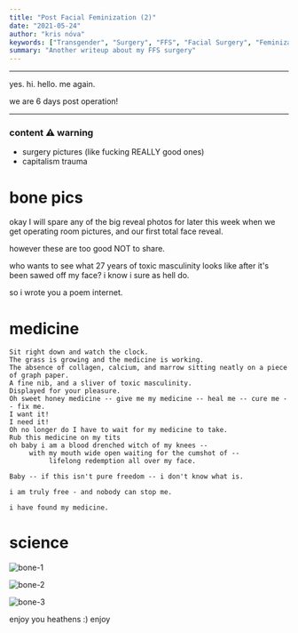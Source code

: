 ```yaml
---
title: "Post Facial Feminization (2)"
date: "2021-05-24"
author: "kris nóva"
keywords: ["Transgender", "Surgery", "FFS", "Facial Surgery", "Feminization Surgery"]
summary: "Another writeup about my FFS surgery"
---
```

---

yes. hi. hello. me again.

we are 6 days post operation!

---

### content ⚠ warning

- surgery pictures (like fucking REALLY good ones)
- capitalism trauma

# bone pics

okay I will spare any of the big reveal photos for later this week when we get operating room pictures, and our first total face reveal.

however these are too good NOT to share.

who wants to see what 27 years of toxic masculinity looks like after it's been sawed off my face? i know i sure as hell do.

so i wrote you a poem internet. 

# medicine 

```
Sit right down and watch the clock.
The grass is growing and the medicine is working.
The absence of collagen, calcium, and marrow sitting neatly on a piece of graph paper.
A fine nib, and a sliver of toxic masculinity. 
Displayed for your pleasure. 
Oh sweet honey medicine -- give me my medicine -- heal me -- cure me -- fix me.
I want it!
I need it!
Oh no longer do I have to wait for my medicine to take. 
Rub this medicine on my tits
oh baby i am a blood drenched witch of my knees --
     with my mouth wide open waiting for the cumshot of --
          lifelong redemption all over my face.

Baby -- if this isn't pure freedom -- i don't know what is.

i am truly free - and nobody can stop me.

i have found my medicine.
```

# science

![bone-1](/assets/img/bone-1.jpeg)

![bone-2](/assets/img/bone-2.jpeg)

![bone-3](/assets/img/bone-3.jpeg)


enjoy you heathens :) enjoy
